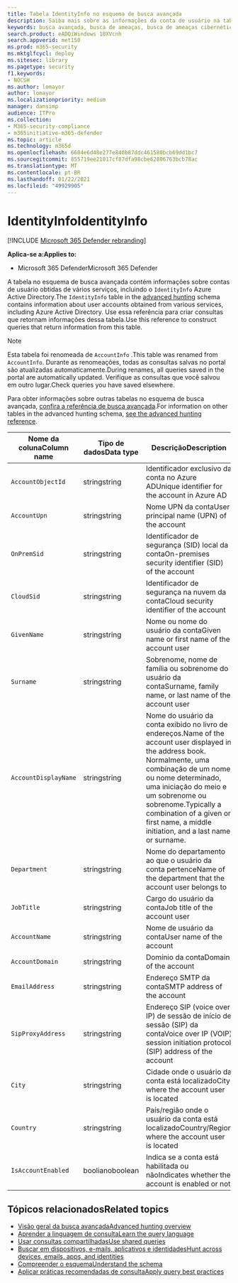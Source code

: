 ```yaml
---
title: Tabela IdentityInfo no esquema de busca avançada
description: Saiba mais sobre as informações da conta de usuário na tabela IdentityInfo do esquema de busca avançada
keywords: busca avançada, busca de ameaças, busca de ameaças cibernéticas, proteção contra ameaças da Microsoft, microsoft 365, mtp, m365, pesquisa, consulta, telemetria, referência de esquema, kusto, tabela, coluna, tipo de dados, descrição, AccountInfo, IdentityInfo, conta
search.product: eADQiWindows 10XVcnh
search.appverid: met150
ms.prod: m365-security
ms.mktglfcycl: deploy
ms.sitesec: library
ms.pagetype: security
f1.keywords:
- NOCSH
ms.author: lomayor
author: lomayor
ms.localizationpriority: medium
manager: dansimp
audience: ITPro
ms.collection:
- M365-security-compliance
- m365initiative-m365-defender
ms.topic: article
ms.technology: m365d
ms.openlocfilehash: 6604e6d48e277e840b87ddc461580bcb69dd1bc7
ms.sourcegitcommit: 855719ee21017cf87dfa98cbe62806763bcb78ac
ms.translationtype: MT
ms.contentlocale: pt-BR
ms.lasthandoff: 01/22/2021
ms.locfileid: "49929905"
---
```

# <a name="identityinfo"></a><span data-ttu-id="57c3e-104">IdentityInfo</span><span class="sxs-lookup"><span data-stu-id="57c3e-104">IdentityInfo</span></span>

[!INCLUDE [Microsoft 365 Defender rebranding](../includes/microsoft-defender.md)]


<span data-ttu-id="57c3e-105">**Aplica-se a:**</span><span class="sxs-lookup"><span data-stu-id="57c3e-105">**Applies to:**</span></span>
- <span data-ttu-id="57c3e-106">Microsoft 365 Defender</span><span class="sxs-lookup"><span data-stu-id="57c3e-106">Microsoft 365 Defender</span></span>

<span data-ttu-id="57c3e-107">A tabela no esquema de busca avançada contém informações sobre contas de usuário obtidas de vários serviços, incluindo o `IdentityInfo` Azure [](advanced-hunting-overview.md) Active Directory.</span><span class="sxs-lookup"><span data-stu-id="57c3e-107">The `IdentityInfo` table in the [advanced hunting](advanced-hunting-overview.md) schema contains information about user accounts obtained from various services, including Azure Active Directory.</span></span> <span data-ttu-id="57c3e-108">Use essa referência para criar consultas que retornam informações dessa tabela.</span><span class="sxs-lookup"><span data-stu-id="57c3e-108">Use this reference to construct queries that return information from this table.</span></span>

>[!NOTE]
><span data-ttu-id="57c3e-109">Esta tabela foi renomeada de `AccountInfo` .</span><span class="sxs-lookup"><span data-stu-id="57c3e-109">This table was renamed from `AccountInfo`.</span></span> <span data-ttu-id="57c3e-110">Durante as renomeações, todas as consultas salvas no portal são atualizadas automaticamente.</span><span class="sxs-lookup"><span data-stu-id="57c3e-110">During renames, all queries saved in the portal are automatically updated.</span></span> <span data-ttu-id="57c3e-111">Verifique as consultas que você salvou em outro lugar.</span><span class="sxs-lookup"><span data-stu-id="57c3e-111">Check queries you have saved elsewhere.</span></span>

<span data-ttu-id="57c3e-112">Para obter informações sobre outras tabelas no esquema de busca avançada, [confira a referência de busca avançada](advanced-hunting-schema-tables.md).</span><span class="sxs-lookup"><span data-stu-id="57c3e-112">For information on other tables in the advanced hunting schema, [see the advanced hunting reference](advanced-hunting-schema-tables.md).</span></span>

| <span data-ttu-id="57c3e-113">Nome da coluna</span><span class="sxs-lookup"><span data-stu-id="57c3e-113">Column name</span></span> | <span data-ttu-id="57c3e-114">Tipo de dados</span><span class="sxs-lookup"><span data-stu-id="57c3e-114">Data type</span></span> | <span data-ttu-id="57c3e-115">Descrição</span><span class="sxs-lookup"><span data-stu-id="57c3e-115">Description</span></span> |
|-------------|-----------|-------------|
| `AccountObjectId` | <span data-ttu-id="57c3e-116">string</span><span class="sxs-lookup"><span data-stu-id="57c3e-116">string</span></span> | <span data-ttu-id="57c3e-117">Identificador exclusivo da conta no Azure AD</span><span class="sxs-lookup"><span data-stu-id="57c3e-117">Unique identifier for the account in Azure AD</span></span> |
| `AccountUpn` | <span data-ttu-id="57c3e-118">string</span><span class="sxs-lookup"><span data-stu-id="57c3e-118">string</span></span> | <span data-ttu-id="57c3e-119">Nome UPN da conta</span><span class="sxs-lookup"><span data-stu-id="57c3e-119">User principal name (UPN) of the account</span></span> |
| `OnPremSid` | <span data-ttu-id="57c3e-120">string</span><span class="sxs-lookup"><span data-stu-id="57c3e-120">string</span></span> | <span data-ttu-id="57c3e-121">Identificador de segurança (SID) local da conta</span><span class="sxs-lookup"><span data-stu-id="57c3e-121">On-premises security identifier (SID) of the account</span></span> |
| `CloudSid` | <span data-ttu-id="57c3e-122">string</span><span class="sxs-lookup"><span data-stu-id="57c3e-122">string</span></span> | <span data-ttu-id="57c3e-123">Identificador de segurança na nuvem da conta</span><span class="sxs-lookup"><span data-stu-id="57c3e-123">Cloud security identifier of the account</span></span> |
| `GivenName` | <span data-ttu-id="57c3e-124">string</span><span class="sxs-lookup"><span data-stu-id="57c3e-124">string</span></span> | <span data-ttu-id="57c3e-125">Nome ou nome do usuário da conta</span><span class="sxs-lookup"><span data-stu-id="57c3e-125">Given name or first name of the account user</span></span> |
| `Surname` | <span data-ttu-id="57c3e-126">string</span><span class="sxs-lookup"><span data-stu-id="57c3e-126">string</span></span> | <span data-ttu-id="57c3e-127">Sobrenome, nome de família ou sobrenome do usuário da conta</span><span class="sxs-lookup"><span data-stu-id="57c3e-127">Surname, family name, or last name of the account user</span></span> |
| `AccountDisplayName` | <span data-ttu-id="57c3e-128">string</span><span class="sxs-lookup"><span data-stu-id="57c3e-128">string</span></span> | <span data-ttu-id="57c3e-129">Nome do usuário da conta exibido no livro de endereços.</span><span class="sxs-lookup"><span data-stu-id="57c3e-129">Name of the account user displayed in the address book.</span></span> <span data-ttu-id="57c3e-130">Normalmente, uma combinação de um nome ou nome determinado, uma iniciação do meio e um sobrenome ou sobrenome.</span><span class="sxs-lookup"><span data-stu-id="57c3e-130">Typically a combination of a given or first name, a middle initiation, and a last name or surname.</span></span> |
| `Department` | <span data-ttu-id="57c3e-131">string</span><span class="sxs-lookup"><span data-stu-id="57c3e-131">string</span></span> | <span data-ttu-id="57c3e-132">Nome do departamento ao que o usuário da conta pertence</span><span class="sxs-lookup"><span data-stu-id="57c3e-132">Name of the department that the account user belongs to</span></span> |
| `JobTitle` | <span data-ttu-id="57c3e-133">string</span><span class="sxs-lookup"><span data-stu-id="57c3e-133">string</span></span> | <span data-ttu-id="57c3e-134">Cargo do usuário da conta</span><span class="sxs-lookup"><span data-stu-id="57c3e-134">Job title of the account user</span></span> |
| `AccountName` | <span data-ttu-id="57c3e-135">string</span><span class="sxs-lookup"><span data-stu-id="57c3e-135">string</span></span> | <span data-ttu-id="57c3e-136">Nome de usuário da conta</span><span class="sxs-lookup"><span data-stu-id="57c3e-136">User name of the account</span></span> |
| `AccountDomain` | <span data-ttu-id="57c3e-137">string</span><span class="sxs-lookup"><span data-stu-id="57c3e-137">string</span></span> | <span data-ttu-id="57c3e-138">Domínio da conta</span><span class="sxs-lookup"><span data-stu-id="57c3e-138">Domain of the account</span></span> |
| `EmailAddress` | <span data-ttu-id="57c3e-139">string</span><span class="sxs-lookup"><span data-stu-id="57c3e-139">string</span></span> | <span data-ttu-id="57c3e-140">Endereço SMTP da conta</span><span class="sxs-lookup"><span data-stu-id="57c3e-140">SMTP address of the account</span></span> |
| `SipProxyAddress` | <span data-ttu-id="57c3e-141">string</span><span class="sxs-lookup"><span data-stu-id="57c3e-141">string</span></span> | <span data-ttu-id="57c3e-142">Endereço SIP (voice over IP) de sessão de início de sessão (SIP) da conta</span><span class="sxs-lookup"><span data-stu-id="57c3e-142">Voice over IP (VOIP) session initiation protocol (SIP) address of the account</span></span> |
| `City` | <span data-ttu-id="57c3e-143">string</span><span class="sxs-lookup"><span data-stu-id="57c3e-143">string</span></span> | <span data-ttu-id="57c3e-144">Cidade onde o usuário da conta está localizado</span><span class="sxs-lookup"><span data-stu-id="57c3e-144">City where the account user is located</span></span> |
| `Country` | <span data-ttu-id="57c3e-145">string</span><span class="sxs-lookup"><span data-stu-id="57c3e-145">string</span></span> | <span data-ttu-id="57c3e-146">País/região onde o usuário da conta está localizado</span><span class="sxs-lookup"><span data-stu-id="57c3e-146">Country/Region where the account user is located</span></span> |
| `IsAccountEnabled` | <span data-ttu-id="57c3e-147">booliano</span><span class="sxs-lookup"><span data-stu-id="57c3e-147">boolean</span></span> | <span data-ttu-id="57c3e-148">Indica se a conta está habilitada ou não</span><span class="sxs-lookup"><span data-stu-id="57c3e-148">Indicates whether the account is enabled or not</span></span> |

## <a name="related-topics"></a><span data-ttu-id="57c3e-149">Tópicos relacionados</span><span class="sxs-lookup"><span data-stu-id="57c3e-149">Related topics</span></span>
- [<span data-ttu-id="57c3e-150">Visão geral da busca avançada</span><span class="sxs-lookup"><span data-stu-id="57c3e-150">Advanced hunting overview</span></span>](advanced-hunting-overview.md)
- [<span data-ttu-id="57c3e-151">Aprender a linguagem de consulta</span><span class="sxs-lookup"><span data-stu-id="57c3e-151">Learn the query language</span></span>](advanced-hunting-query-language.md)
- [<span data-ttu-id="57c3e-152">Usar consultas compartilhadas</span><span class="sxs-lookup"><span data-stu-id="57c3e-152">Use shared queries</span></span>](advanced-hunting-shared-queries.md)
- [<span data-ttu-id="57c3e-153">Buscar em dispositivos, e-mails, aplicativos e identidades</span><span class="sxs-lookup"><span data-stu-id="57c3e-153">Hunt across devices, emails, apps, and identities</span></span>](advanced-hunting-query-emails-devices.md)
- [<span data-ttu-id="57c3e-154">Compreender o esquema</span><span class="sxs-lookup"><span data-stu-id="57c3e-154">Understand the schema</span></span>](advanced-hunting-schema-tables.md)
- [<span data-ttu-id="57c3e-155">Aplicar práticas recomendadas de consulta</span><span class="sxs-lookup"><span data-stu-id="57c3e-155">Apply query best practices</span></span>](advanced-hunting-best-practices.md)
